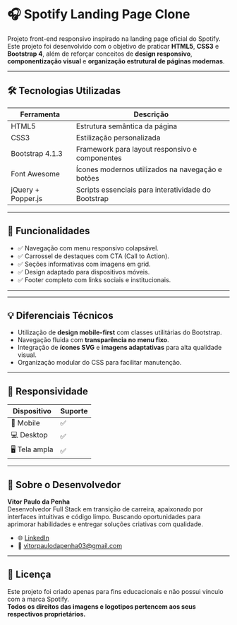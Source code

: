 
# 🎧 Spotify Landing Page Clone

Projeto front-end responsivo inspirado na landing page oficial do Spotify. Este projeto foi desenvolvido com o objetivo de praticar **HTML5**, **CSS3** e **Bootstrap 4**, além de reforçar conceitos de **design responsivo**, **componentização visual** e **organização estrutural de páginas modernas**.

---


## 🛠️ Tecnologias Utilizadas

| Ferramenta      | Descrição                                         |
|-----------------|--------------------------------------------------|
| HTML5           | Estrutura semântica da página                    |
| CSS3            | Estilização personalizada                        |
| Bootstrap 4.1.3 | Framework para layout responsivo e componentes   |
| Font Awesome    | Ícones modernos utilizados na navegação e botões |
| jQuery + Popper.js | Scripts essenciais para interatividade do Bootstrap |

---

## 🎯 Funcionalidades

- ✅ Navegação com menu responsivo colapsável.
- ✅ Carrossel de destaques com CTA (Call to Action).
- ✅ Seções informativas com imagens em grid.
- ✅ Design adaptado para dispositivos móveis.
- ✅ Footer completo com links sociais e institucionais.

---

---

## 💡 Diferenciais Técnicos

- Utilização de **design mobile-first** com classes utilitárias do Bootstrap.
- Navegação fluida com **transparência no menu fixo**.
- Integração de **ícones SVG** e **imagens adaptativas** para alta qualidade visual.
- Organização modular do CSS para facilitar manutenção.

---

## 📱 Responsividade

| Dispositivo      | Suporte |
|------------------|---------|
| 📱 Mobile        | ✅       |
| 💻 Desktop       | ✅       |
| 🖥️ Tela ampla    | ✅       |

---

## 🙋 Sobre o Desenvolvedor

**Vitor Paulo da Penha**  
Desenvolvedor Full Stack em transição de carreira, apaixonado por interfaces intuitivas e código limpo. Buscando oportunidades para aprimorar habilidades e entregar soluções criativas com qualidade.

- 🌐 [LinkedIn](www.linkedin.com/in/vitor-paulo-da-penha)
- 📧 vitorpaulodapenha03@gmail.com

---

## 📃 Licença

Este projeto foi criado apenas para fins educacionais e não possui vínculo com a marca Spotify.  
**Todos os direitos das imagens e logotipos pertencem aos seus respectivos proprietários.**
